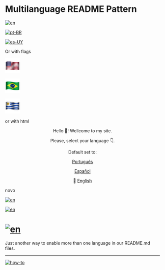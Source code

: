 # Multilanguage README Pattern

[![en](https://img.shields.io/badge/lang-en-red.svg)](https://github.com/m00sp/m00ltilinguas-readme-padrao/blob/main/README.md)

[![pt-BR](https://img.shields.io/badge/lang-pt--br-green.svg)](https://github.com/m00sp/m00ltilinguas-readme-padrao/blob/main/README.pt.md)

[![es-UY](https://img.shields.io/badge/lang-es-yellow.svg)](https://github.com/m00sp/m00ltilinguas-readme-padrao/blob/main/README.es.md)

Or with flags

[![en](/icons/usa-48.png)](https://github.com/m00sp/m00ltilinguas-readme-padrao/blob/main/README.md)

[![pt-BR](/icons/brasil-48.png)](https://github.com/m00sp/m00ltilinguas-readme-padrao/blob/main/README.pt.md)

[![es-UY](/icons/uy-48.png)](https://github.com/m00sp/m00ltilinguas-readme-padrao/blob/main/README.es.md)

or with html

<p align="center"> Hello 👋! Wellcome to my site.</p>
<p align="center"> Please, select your language 👇.</p>
<p align="center"> Default set to: </p>
<p align="center"><a class="button" href="https://github.com/m00sp/m00ltilinguas-readme-padrao/blob/main/README.pt.md">Português</a>
</p>
<p align="center"><a class="button" href="https://github.com/m00sp/m00ltilinguas-readme-padrao/blob/main/README.es.md">Español</a>
</p>
<p align="center">🔴 <a class="button" href="https://github.com/m00sp/m00ltilinguas-readme-padrao/blob/main/README.md">English</a>
</p>

novo

[![en](https://img.shields.io/badge/English-2a0000)](https://github.com/m00sp/m00ltilinguas-readme-padrao/blob/main/README.md)

[![en](https://img.shields.io/badge/Español-1c0000)](https://github.com/m00sp/m00ltilinguas-readme-padrao/blob/main/README.es.md)

[![en](https://img.shields.io/badge/Português-380000)](https://github.com/m00sp/m00ltilinguas-readme-padrao/blob/main/README.pt.md)
=======

Just another way to enable more than one language in our README.md files.

---
[![how-to](https://img.shields.io/badge/how--to-use-blue.svg)](https://github.com/m00sp/m00ltilinguas-readme-padrao/blob/main/STEPS.md)
